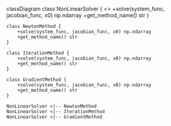 classDiagram
    class NonLinearSolver {
        <<abstract>>
        +solve(system_func, jacobian_func, x0) np.ndarray
        +get_method_name() str
    }

    class NewtonMethod {
        +solve(system_func, jacobian_func, x0) np.ndarray
        +get_method_name() str
    }

    class IterationMethod {
        +solve(system_func, jacobian_func, x0) np.ndarray
        +get_method_name() str
    }

    class GradientMethod {
        +solve(system_func, jacobian_func, x0) np.ndarray
        +get_method_name() str
    }

    NonLinearSolver <|-- NewtonMethod
    NonLinearSolver <|-- IterationMethod
    NonLinearSolver <|-- GradientMethod
